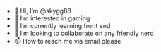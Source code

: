 - 👋 Hi, I’m @skygg88
- 👀 I’m interested in gaming
- 🌱 I’m currently learning front end
- 💞️ I’m looking to collaborate on any friendly nerd
- 📫 How to reach me via email please 

<!---
skygg88/skygg88 is a ✨ special ✨ repository because its `README.md` (this file) appears on your GitHub profile.
You can click the Preview link to take a look at your changes.
--->
